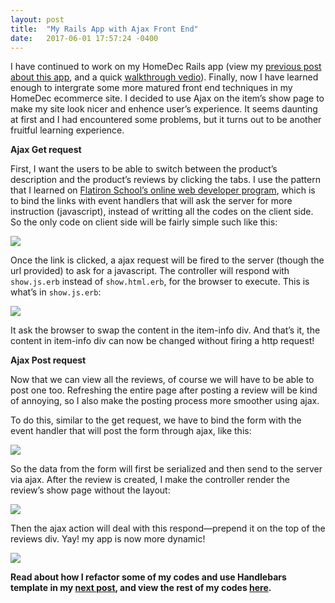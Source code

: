 ```yaml
---
layout: post
title:  "My Rails App with Ajax Front End"
date:   2017-06-01 17:57:24 -0400
---
```



I have continued to work on my HomeDec Rails app (view my [previous post about this app](http://johnsontai.com/2017/05/11/building_a_rails_app_using_devise_omniauth_pundit_and_nested_forms/), and a quick [walkthrough vedio](https://youtu.be/CJ8D2alZJOk)). Finally, now I have learned enough to intergrate some more matured front end techniques in my HomeDec ecommerce site. I decided to use Ajax on the item’s show page to make my site look nicer and enhence user’s experience. It seems daunting at first and I had encountered some problems, but it turns out to be another fruitful learning experience.

**Ajax Get request**

First, I want the users to be able to switch between the product’s description and the product’s reviews by clicking the tabs. I use the pattern that I learned on [Flatiron School’s online web developer program](https://www.flatironschool.com/programs/online-community-bootcamp/), which is to bind the links with event handlers that will ask the server for more instruction (javascript), instead of writting all the codes on the client side. So the only code on client side will be fairly simple such like this:

![](https://www.dropbox.com/s/mhe8sjdoyuzldzu/%E8%9E%A2%E5%B9%95%E5%BF%AB%E7%85%A7%202017-06-01%20%E4%B8%8B%E5%8D%882.07.00.png?raw=1)


Once the link is clicked, a ajax request will be fired to the server (though the url provided) to ask for a javascript. The controller will respond with `show.js.erb` instead of `show.html.erb`, for the browser to execute. This is what’s in `show.js.erb`:

![](https://www.dropbox.com/s/gow72zvzoa46ktq/%E8%9E%A2%E5%B9%95%E5%BF%AB%E7%85%A7%202017-06-01%20%E4%B8%8B%E5%8D%881.53.43.png?raw=1)

It ask the browser to swap the content in the item-info div. And that’s it, the content in item-info div can now be changed without firing a http request!

**Ajax Post request**

Now that we can view all the reviews, of course we will have to be able to post one too. Refreshing the entire page after posting a review will be kind of annoying, so I also make the posting process more smoother using ajax.

To do this, similar to the get request, we have to bind the form with the event handler that will post the form through ajax, like this:

![](https://www.dropbox.com/s/qx4ebkmc5dmacrb/%E8%9E%A2%E5%B9%95%E5%BF%AB%E7%85%A7%202017-06-01%20%E4%B8%8B%E5%8D%882.23.27.png?raw=1)

So the data from the form will first be serialized and then send to the server via ajax. After the review is created, I make the controller render the review’s show page without the layout:

![](https://www.dropbox.com/s/2rgs1mf3ezl53re/%E8%9E%A2%E5%B9%95%E5%BF%AB%E7%85%A7%202017-06-01%20%E4%B8%8B%E5%8D%882.34.42.png?raw=1)

Then the ajax action will deal with this respond—prepend it on the top of the reviews div. Yay! my app is now more dynamic!

![](https://media.giphy.com/media/tvOFCaV8BmX96/giphy.gif)

**Read about how I refactor some of my codes and use Handlebars template in my [next post](http://), and view the rest of my codes [here](https://github.com/johnsont426/online-store).**
